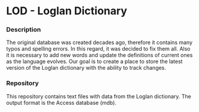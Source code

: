 # LOD - Loglan Dictionary

### Description
The original database was created decades ago, therefore it contains many typos and spelling errors. In this regard, it was decided to fix them all. 
Also it is necessary to add new words and update the definitions of current ones as the language evolves.
Our goal is to create a place to store the latest version of the Loglan dictionary with the ability to track changes.

### Repository
This repository contains text files with data from the Loglan dictionary. The output format is the Access database (mdb).